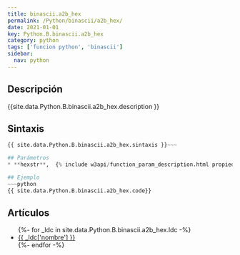 ```yaml
---
title: binascii.a2b_hex
permalink: /Python/binascii/a2b_hex/
date: 2021-01-01
key: Python.B.binascii.a2b_hex
category: python
tags: ['funcion python', 'binascii']
sidebar: 
  nav: python
---
```


## Descripción
{{site.data.Python.B.binascii.a2b_hex.description }}

## Sintaxis
~~~python
{{ site.data.Python.B.binascii.a2b_hex.sintaxis }}~~~

## Parámetros
* **hexstr**,  {% include w3api/function_param_description.html propiedad=site.data.Python.B.binascii.a2b_hex valor="hexstr" %}

## Ejemplo
~~~python
{{ site.data.Python.B.binascii.a2b_hex.code}}
~~~

## Artículos
<ul>
{%- for _ldc in site.data.Python.B.binascii.a2b_hex.ldc -%}
   <li>
       <a href="{{_ldc['url'] }}">{{ _ldc['nombre'] }}</a>
   </li>
{%- endfor -%}
</ul>
